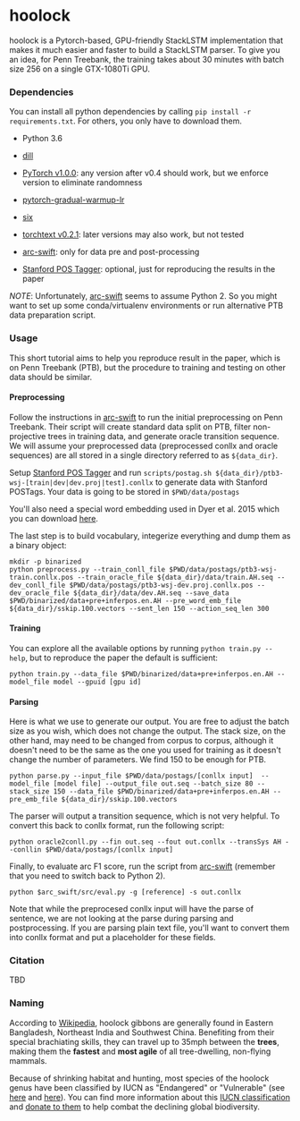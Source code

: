 # hoolock

hoolock is a Pytorch-based, GPU-friendly StackLSTM implementation that makes it much easier and faster to build a StackLSTM parser. To give you an idea, for Penn Treebank, the training takes about 30 minutes with batch size 256 on a single GTX-1080Ti GPU.

### Dependencies

You can install all python dependencies by calling `pip install -r requirements.txt`. For others, you only have to download them.

- Python 3.6


- [dill](https://pypi.org/project/dill)
- [PyTorch v1.0.0](https://pytorch.org): any version after v0.4 should work, but we enforce version to eliminate randomness
- [pytorch-gradual-warmup-lr](https://github.com/shuoyangd/pytorch-gradual-warmup-lr)
- [six](https://pypi.org/project/six/)
- [torchtext v0.2.1](https://github.com/pytorch/text/releases/tag/v0.2.1): later versions may also work, but not tested


- [arc-swift](https://github.com/qipeng/arc-swift): only for data pre and post-processing
- [Stanford POS Tagger](https://nlp.stanford.edu/software/tagger.shtml): optional, just for reproducing the results in the paper


*NOTE*: Unfortunately, [arc-swift](https://github.com/qipeng/arc-swift) seems to assume Python 2. So you might want to set up some conda/virtualenv environments or run alternative PTB data preparation script.

### Usage

This short tutorial aims to help you reproduce result in the paper, which is on Penn Treebank (PTB), but the procedure to training and testing on other data should be similar.

#### Preprocessing

Follow the instructions in [arc-swift](https://github.com/qipeng/arc-swift) to run the initial preprocessing on Penn Treebank. Their script will create standard data split on PTB, filter non-projective trees in training data, and generate oracle transition sequence. We will assume your preprocessed data (preprocessed conllx and oracle sequences) are all stored in a single directory referred to as `${data_dir}`.

Setup [Stanford POS Tagger](https://nlp.stanford.edu/software/tagger.shtml) and run `scripts/postag.sh ${data_dir}/ptb3-wsj-[train|dev|dev.proj|test].conllx` to generate data with Stanford POSTags. Your data is going to be stored in `$PWD/data/postags`

You'll also need a special word embedding used in Dyer et al. 2015 which you can download [here](https://drive.google.com/file/d/0B8nESzOdPhLsdWF2S1Ayb1RkTXc/view?usp=sharing).

The last step is to build vocabulary, integerize everything and dump them as a binary object:

```
mkdir -p binarized
python preprocess.py --train_conll_file $PWD/data/postags/ptb3-wsj-train.conllx.pos --train_oracle_file ${data_dir}/data/train.AH.seq --dev_conll_file $PWD/data/postags/ptb3-wsj-dev.proj.conllx.pos --dev_oracle_file ${data_dir}/data/dev.AH.seq --save_data $PWD/binarized/data+pre+inferpos.en.AH --pre_word_emb_file ${data_dir}/sskip.100.vectors --sent_len 150 --action_seq_len 300
```

#### Training

You can explore all the available options by running `python train.py --help`, but to reproduce the paper the default is sufficient:

```
python train.py --data_file $PWD/binarized/data+pre+inferpos.en.AH --model_file model --gpuid [gpu id]
```

#### Parsing

Here is what we use to generate our output. You are free to adjust the batch size as you wish, which does not change the output. The stack size, on the other hand, may need to be changed from corpus to corpus, although it doesn't need to be the same as the one you used for training as it doesn't change the number of parameters. We find 150 to be enough for PTB.

```
python parse.py --input_file $PWD/data/postags/[conllx input]  --model_file [model file] --output_file out.seq --batch_size 80 --stack_size 150 --data_file $PWD/binarized/data+pre+inferpos.en.AH --pre_emb_file ${data_dir}/sskip.100.vectors
```

The parser will output a transition sequence, which is not very helpful. To convert this back to conllx format, run the following script:

```
python oracle2conll.py --fin out.seq --fout out.conllx --transSys AH --conllin $PWD/data/postags/[conllx input]
```

Finally, to evaluate arc F1 score, run the script from [arc-swift](https://github.com/qipeng/arc-swift) (remember that you need to switch back to Python 2).

```
python $arc_swift/src/eval.py -g [reference] -s out.conllx
```

Note that while the preprocesed conllx input will have the parse of sentence, we are not looking at the parse during parsing and postprocessing. If you are parsing plain text file, you'll want to convert them into conllx format and put a placeholder for these fields.

### Citation

TBD

### Naming

According to [Wikipedia](https://en.wikipedia.org/wiki/Hoolock_gibbon), hoolock gibbons are generally found in Eastern Bangladesh, Northeast India and Southwest China. Benefiting from their special brachiating skills, they can travel up to 35mph between the **trees**, making them the **fastest** and **most agile** of all tree-dwelling, non-flying mammals.

Because of shrinking habitat and hunting, most species of the hoolock genus have been classified by IUCN as "Endangered" or "Vulnerable" (see [here](https://www.iucnredlist.org/species/39876/10278553) and [here](https://www.iucnredlist.org/species/118355453/17968300)). You can find more information about this [IUCN classification](https://www.iucnredlist.org) and [donate to them](https://www.iucn.org/donate) to help combat the declining global biodiversity.
